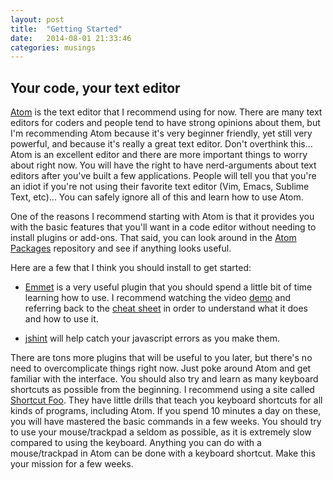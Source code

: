 ```yaml
---
layout: post
title:  "Getting Started"
date:   2014-08-01 21:33:46
categories: musings
---
```


## Your code, your text editor

[Atom](https://atom.io) is the text editor that I recommend using for now. There are many text editors for coders and people tend to have strong opinions about them, but I'm recommending Atom because it's very beginner friendly, yet still very powerful, and because it's really a great text editor. Don't overthink this... Atom is an excellent editor and there are more important things to worry about right now. You will have the right to have nerd-arguments about text editors after you've built a few applications. People will tell you that you're an idiot if you're not using their favorite text editor (Vim, Emacs, Sublime Text, etc)... You can safely ignore all of this and learn how to use Atom.

One of the reasons I recommend starting with Atom is that it provides you with the basic features that you'll want in a code editor without needing to install plugins or add-ons. That said, you can look around in the [Atom Packages](https://atom.io/packages) repository and see if anything looks useful.

Here are a few that I think you should install to get started:

- [Emmet](https://atom.io/packages/emmet) is a very useful plugin that you should spend a little bit of time learning how to use. I recommend watching the video [demo](http://emmet.io) and referring back to the [cheat sheet](http://docs.emmet.io/cheat-sheet) in order to understand what it does and how to use it.

- [jshint](https://atom.io/packages/jshint) will help catch your javascript errors as you make them.

There are tons more plugins that will be useful to you later, but there's no need to overcomplicate things right now. Just poke around Atom and get familiar with the interface. You should also try and learn as many keyboard shortcuts as possible from the beginning. I recommend using a site called [Shortcut Foo](https://www.shortcutfoo.com/app/dojos/atom-mac). They have little drills that teach you keyboard shortcuts for all kinds of programs, including Atom. If you spend 10 minutes a day on these, you will have mastered the basic commands in a few weeks. You should try to use your mouse/trackpad a seldom as possible, as it is extremely slow compared to using the keyboard. Anything you can do with a mouse/trackpad in Atom can be done with a keyboard shortcut. Make this your mission for a few weeks.
